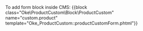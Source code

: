 To add form block inside CMS:
{{block class="Oke\ProductCustom\Block\ProductCustom" name="custom.product" template="Oke_ProductCustom::productCustomForm.phtml"}}